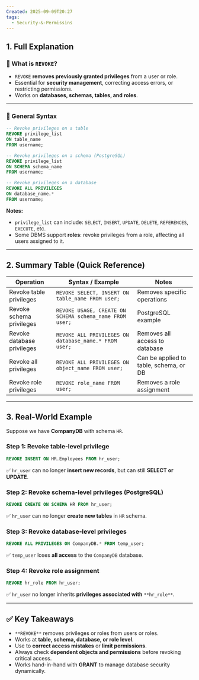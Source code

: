 ```yaml
---
Created: 2025-09-09T20:27
tags:
  - Security-&-Permissins
---
```

## 1. Full Explanation

### 🔹 What is `REVOKE`?

- `REVOKE` **removes previously granted privileges** from a user or role.
- Essential for **security management**, correcting access errors, or restricting permissions.
- Works on **databases, schemas, tables, and roles**.

---

### 🔹 General Syntax

```SQL
-- Revoke privileges on a table
REVOKE privilege_list
ON table_name
FROM username;

-- Revoke privileges on a schema (PostgreSQL)
REVOKE privilege_list
ON SCHEMA schema_name
FROM username;

-- Revoke privileges on a database
REVOKE ALL PRIVILEGES
ON database_name.*
FROM username;

```

**Notes:**

- `privilege_list` can include: `SELECT`, `INSERT`, `UPDATE`, `DELETE`, `REFERENCES`, `EXECUTE`, etc.
- Some DBMS support **roles**: revoke privileges from a role, affecting all users assigned to it.

---

## 2. Summary Table (Quick Reference)

|Operation|Syntax / Example|Notes|
|---|---|---|
|Revoke table privileges|`REVOKE SELECT, INSERT ON table_name FROM user;`|Removes specific operations|
|Revoke schema privileges|`REVOKE USAGE, CREATE ON SCHEMA schema_name FROM user;`|PostgreSQL example|
|Revoke database privileges|`REVOKE ALL PRIVILEGES ON database_name.* FROM user;`|Removes all access to database|
|Revoke all privileges|`REVOKE ALL PRIVILEGES ON object_name FROM user;`|Can be applied to table, schema, or DB|
|Revoke role privileges|`REVOKE role_name FROM user;`|Removes a role assignment|

---

## 3. Real-World Example

Suppose we have **CompanyDB** with schema `HR`.

### Step 1: Revoke table-level privilege

```SQL
REVOKE INSERT ON HR.Employees FROM hr_user;

```

✅ `hr_user` can no longer **insert new records**, but can still **SELECT or UPDATE**.

### Step 2: Revoke schema-level privileges (PostgreSQL)

```SQL
REVOKE CREATE ON SCHEMA HR FROM hr_user;

```

✅ `hr_user` can no longer **create new tables** in `HR` schema.

### Step 3: Revoke database-level privileges

```SQL
REVOKE ALL PRIVILEGES ON CompanyDB.* FROM temp_user;

```

✅ `temp_user` loses **all access** to the `CompanyDB` database.

### Step 4: Revoke role assignment

```SQL
REVOKE hr_role FROM hr_user;

```

✅ `hr_user` no longer inherits **privileges associated with** `**hr_role**`.

---

## ✅ Key Takeaways

- `**REVOKE**` removes privileges or roles from users or roles.
- Works at **table, schema, database, or role level**.
- Use to **correct access mistakes** or **limit permissions**.
- Always check **dependent objects and permissions** before revoking critical access.
- Works hand-in-hand with **GRANT** to manage database security dynamically.
